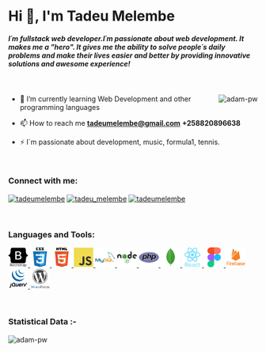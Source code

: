 <h1 align="left">Hi 👋, I'm Tadeu Melembe</h1>
<h5 align="left">I´m fullstack web developer.I´m passionate about web development. It makes me a "hero". It gives me the ability to solve people´s daily problems and make their lives easier and better by providing innovative solutions and awesome experience!</h5>

<br>

<p><img align="right" src="https://github.com/Adam-pw/Adam-pw/blob/main/animation_500_kxa883sd.gif" alt="adam-pw" /></p>


- 🌱 I’m currently learning Web Development and other programming languages

- 📫 How to reach me **tadeumelembe@gmail.com** **+258820896638**

- ⚡ I´m passionate about development, music, formula1, tennis.

<br>

<h3 align="left">Connect with me:</h3>
<p align="left">
  <a href="https://www.linkedin.com/in/tadeu-melembe-019306194/" target="blank"><img align="center"
      src="https://raw.githubusercontent.com/rahuldkjain/github-profile-readme-generator/master/src/images/icons/Social/linked-in-alt.svg"
      alt="tadeumelembe" height="30" width="40" /></a>
  <a href="https://www.instagram.com/tadeumelembe/" target="blank"><img align="center"
      src="https://raw.githubusercontent.com/rahuldkjain/github-profile-readme-generator/master/src/images/icons/Social/instagram.svg"
      alt="tadeu_melembe" height="30" width="40" /></a>
 <a href="https://twitter.com/tadeu_melembe" target="blank"><img align="center"
      src="https://raw.githubusercontent.com/rahuldkjain/github-profile-readme-generator/master/src/images/icons/Social/twitter.svg"
      alt="tadeumelembe" height="30" width="40" /></a>
</p>

<br>

<h3 align="left">Languages and Tools:</h3>
<p align="left">  <a href="https://getbootstrap.com" target="_blank" rel="noreferrer">
    <img src="https://raw.githubusercontent.com/devicons/devicon/master/icons/bootstrap/bootstrap-plain-wordmark.svg"
      alt="bootstrap" width="40" height="40" /> </a>  <a href="https://www.w3schools.com/css/" target="_blank"
    rel="noreferrer"> <img
      src="https://raw.githubusercontent.com/devicons/devicon/master/icons/css3/css3-original-wordmark.svg" alt="css3"
      width="40" height="40" /> </a> <a href="https://www.w3.org/html/" target="_blank" rel="noreferrer"> <img
      src="https://raw.githubusercontent.com/devicons/devicon/master/icons/html5/html5-original-wordmark.svg"
      alt="html5" width="40" height="40" /> </a>  <a href="https://developer.mozilla.org/en-US/docs/Web/JavaScript" target="_blank"
    rel="noreferrer"> <img
      src="https://raw.githubusercontent.com/devicons/devicon/master/icons/javascript/javascript-original.svg"
      alt="javascript" width="40" height="40" /> </a>  
  <a href="https://www.mysql.com/" target="_blank" rel="noreferrer"> <img
      src="https://raw.githubusercontent.com/devicons/devicon/master/icons/mysql/mysql-original-wordmark.svg"
      alt="mysql" width="40" height="40" /> </a> </a> 
      <a href="https://nodejs.org" target="_blank" rel="noreferrer"> <img
      src="https://raw.githubusercontent.com/devicons/devicon/master/icons/nodejs/nodejs-original-wordmark.svg"
      alt="nodejs" width="40" height="40" /> </a> 
      <a href="#" target="_blank" rel="noreferrer">
    <img
      src="https://raw.githubusercontent.com/devicons/devicon/master/icons/php/php-original.svg"
      alt="php" width="40" height="40" /> </a>
      <a href="#" target="_blank" rel="noreferrer"> <img
      src="https://raw.githubusercontent.com/devicons/devicon/master/icons/mongodb/mongodb-original.svg" alt="mongodb"
      width="40" height="40" /> </a>
      <a href="https://reactjs.org/" target="_blank" rel="noreferrer"> <img
      src="https://raw.githubusercontent.com/devicons/devicon/master/icons/react/react-original-wordmark.svg"
      alt="react" width="40" height="40" /> </a> 
      <a href="https://sass-lang.com" target="_blank" rel="noreferrer"> <img
      src="https://github.com/devicons/devicon/blob/master/icons/figma/figma-original.svg" alt="figma" width="40"
      height="40" /> </a> 
      <a href="https://sass-lang.com" target="_blank" rel="noreferrer"> <img
      src="https://github.com/devicons/devicon/blob/master/icons/firebase/firebase-plain-wordmark.svg" alt="firebase" width="40"
      height="40" /> </a> 
      <a href="https://sass-lang.com" target="_blank" rel="noreferrer"> <img
      src="https://github.com/devicons/devicon/blob/master/icons/jquery/jquery-original-wordmark.svg" alt="jquery" width="40"
      height="40" /> </a> 
       <a href="https://sass-lang.com" target="_blank" rel="noreferrer"> <img
      src="https://github.com/devicons/devicon/blob/master/icons/wordpress/wordpress-original.svg" alt="jquery" width="40"
      height="40" /> </a> 
      </p>

<br>

<h3>Statistical Data :-</h3>
<p><img align="center"
    src="https://github-readme-stats.vercel.app/api/top-langs?username=tadeumelembe&show_icons=true&locale=en&bg_color=0d1117&text_color=ffffff&layout=compact"
    alt="adam-pw" 
    bg_color=#808080/></p>

<br>

<!--
<p>&nbsp;<img align="center" src="https://github-readme-stats.vercel.app/api?username=adam-pw&show_icons=true&locale=en&bg_color=0d1117&text_color=ffffff&repo=convoychat"
    alt="adam-pw" /></p>

<br>

<p><img align="center" src="https://github-readme-streak-stats.herokuapp.com/?user=Adam-pw&theme=dark&background=0d1117&date_format=M%20j%5B%2C%20Y%5D" alt="adam-pw" /></p>
      
<p align="left"> <a href="https://twitter.com/" target="blank"><img
      src="https://img.shields.io/twitter/follow/?logo=twitter&style=for-the-badge" alt="" /></a> </p>

[Adam-pw](https://github.com/Adam-pw)
---> 
